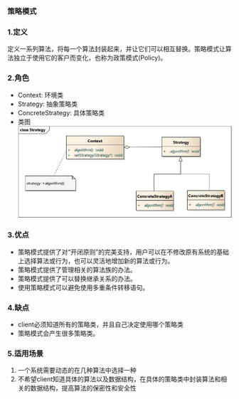 ### 策略模式
### 1.定义
定义一系列算法，将每一个算法封装起来，并让它们可以相互替换。策略模式让算法独立于使用它的客户而变化，也称为政策模式(Policy)。
### 2.角色
- Context: 环境类
- Strategy: 抽象策略类
- ConcreteStrategy: 具体策略类
- 类图     
![Image text](https://github.com/Haoyuanyuan/design_model_practice/raw/master/src/StrategyPattern/Strategy.jpg)
### 3.优点
- 策略模式提供了对“开闭原则”的完美支持，用户可以在不修改原有系统的基础上选择算法或行为，也可以灵活地增加新的算法或行为。
- 策略模式提供了管理相关的算法族的办法。
- 策略模式提供了可以替换继承关系的办法。
- 使用策略模式可以避免使用多重条件转移语句。
### 4.缺点
- client必须知道所有的策略类，并且自己决定使用哪个策略类
- 策略模式会产生很多策略类。
### 5.适用场景
  1. 一个系统需要动态的在几种算法中选择一种
  2. 不希望client知道具体的算法以及数据结构，在具体的策略类中封装算法和相关的数据结构，提高算法的保密性和安全性
